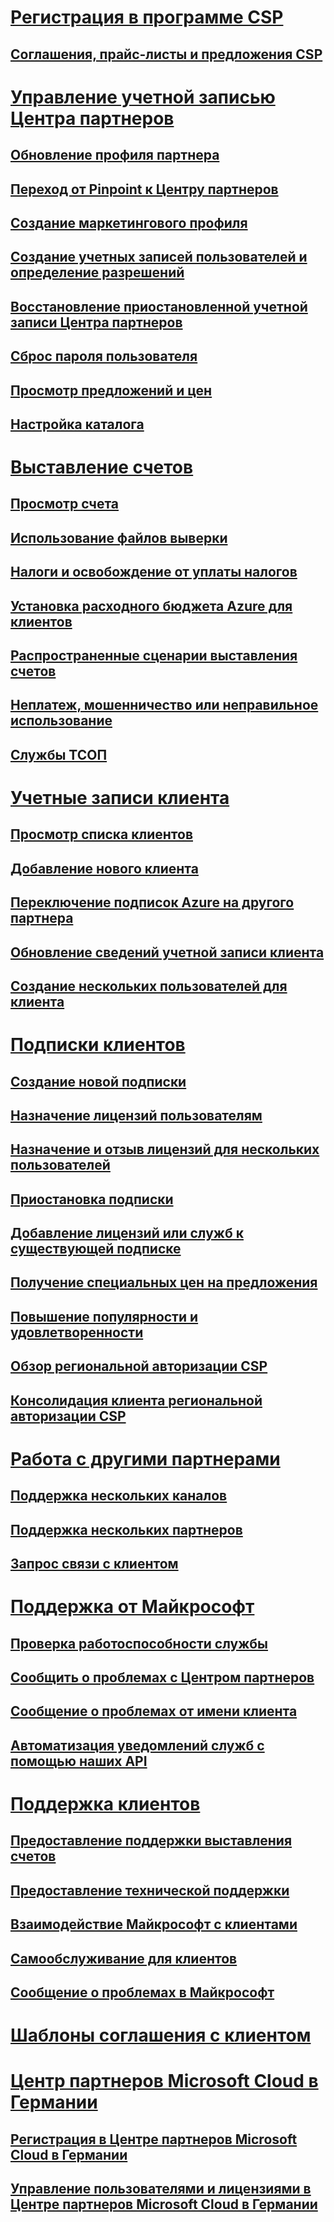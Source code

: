# [Регистрация в программе CSP](enrolling-in-the-csp-program.md)
## [Соглашения, прайс-листы и предложения CSP](csp-documents-and-learning-resources.md)
# [Управление учетной записью Центра партнеров](partner-center-account-setup.md)
## [Обновление профиля партнера](update-your-partner-profile.md)
## [Переход от Pinpoint к Центру партнеров](importing-pinpoint-profiles-into-partner-center.md)
## [Создание маркетингового профиля](create-a-marketing-profile.md)
## [Создание учетных записей пользователей и определение разрешений](create-user-accounts-and-set-permissions.md)
## [Восстановление приостановленной учетной записи Центра партнеров](suspended-partner-center-account.md)
## [Сброс пароля пользователя](reset-a-user-password.md)
## [Просмотр предложений и цен](see-offers-and-pricing.md)
## [Настройка каталога](customize-the-catalog.md)
# [Выставление счетов](billing.md)
## [Просмотр счета](read-your-bill.md)
## [Использование файлов выверки](use-the-reconciliation-files.md)
## [Налоги и освобождение от уплаты налогов](tax-and-tax-exemptions.md)
## [Установка расходного бюджета Azure для клиентов](set-an-azure-spending-budget-for-your-customers.md)
## [Распространенные сценарии выставления счетов](common-billing-scenarios.md)
## [Неплатеж, мошенничество или неправильное использование](non-payment--fraud--or-misuse.md)
## [Службы ТСОП](o365-e5-in-csp-advisory.md)
# [Учетные записи клиента](customer-accounts.md)
## [Просмотр списка клиентов](see-your-customer-list.md)
## [Добавление нового клиента](add-a-new-customer.md)
## [Переключение подписок Azure на другого партнера](switch-azure-subscriptions-to-a-different-partner.md)
## [Обновление сведений учетной записи клиента](update-customer-account-info.md)
## [Создание нескольких пользователей для клиента](adding-multiple-users-to-a-customer-account.md)
# [Подписки клиентов](customer-subscriptions.md)
## [Создание новой подписки](create-a-new-subscription.md)
## [Назначение лицензий пользователям](assign-licenses-to-users.md)
## [Назначение и отзыв лицензий для нескольких пользователей](bulk-license-provisioning-for-multiple-users.md)
## [Приостановка подписки](suspend-a-subscription.md)
## [Добавление лицензий или служб к существующей подписке](add-licenses-or-services-to-an-existing-subscription.md)
## [Получение специальных цен на предложения](get-special-pricing-for-offers.md)
## [Повышение популярности и удовлетворенности](increasing-adoption-and-satisfaction.md)
## [Обзор региональной авторизации CSP](regional-authorization-overview.md)
## [Консолидация клиента региональной авторизации CSP](csp-regional-authorization-tenant-consolidation.md)
# [Работа с другими партнерами](work-with-other-partners.md)
## [Поддержка нескольких каналов](multichannel.md)
## [Поддержка нескольких партнеров](multipartner.md)
## [Запрос связи с клиентом](request-a-relationship-with-a-customer.md)
# [Поддержка от Майкрософт](support-from-microsoft--.md)
## [Проверка работоспособности службы](check-service-health.md)
## [Сообщить о проблемах с Центром партнеров](report-problems-with-partner-center.md)
## [Сообщение о проблемах от имени клиента](report-problems-on-behalf-of-a-customer.md)
## [Автоматизация уведомлений служб с помощью наших API](get-automated-service-notifications-with-our-apis.md)
# [Поддержка клиентов](customer-support.md)
## [Предоставление поддержки выставления счетов](provide-billing-support.md)
## [Предоставление технической поддержки](provide-technical-support.md)
## [Взаимодействие Майкрософт с клиентами](customer-communication-from-microsoft.md)
## [Самообслуживание для клиентов](customer-self-support.md)
## [Сообщение о проблемах в Майкрософт](escalate-problems-to-microsoft.md)
# [Шаблоны соглашения с клиентом](agreements.md)
# [Центр партнеров Microsoft Cloud в Германии](partner-center-for-microsoft-cloud-germany.md)
## [Регистрация в Центре партнеров Microsoft Cloud в Германии](enroll-in-csp-for-microsoft-cloud-germany.md)
## [Управление пользователями и лицензиями в Центре партнеров Microsoft Cloud в Германии](user-management-in-partner-center-for-microsoft-cloud-germany.md)



<!--HONumber=Jan17_HO2-->


